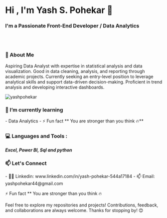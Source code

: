 <h1 align="Left">Hi , I'm Yash S. Pohekar 👋 </h1>
<h3 align="Left">I'm a Passionate Front-End Developer / Data Analytics </h3>
<br>
</br>

<h3 align="Left">🚀 About Me </h3>
<p>Aspiring Data Analyst with expertise in statistical analysis and data visualization. Good in data cleaning, analysis, and reporting through academic projects. Currently seeking an entry-level position to leverage analytical skills and support data-driven decision-making. Proficient in trend analysis and developing interactive dashboards.</p>

<p align="left"> <img src="https://komarev.com/ghpvc/?username=yashpohekar&label=Profile%20views&color=0e75b6&style=flat" alt="yashpohekar" /> </p>

<h3 align="Left">🌱 I’m currently learning </h3>
- Data Analytics 
- ⚡ Fun fact ** You are stronger than you think 🔥**


<h3 align="Left">💻 Languages and Tools :</h3>
<h5 align="Left">Excel, Power BI, Sql and python </h5>


<h3 align="Left">📫 Let's Connect</h3>
- 👨‍💻 Linkedin: www.linkedin.com/in/yash-pohekar-544a17184
- 📫 Email: yashpohekar44@gmail.com

  
⚡ Fun fact ** You are stronger than you think 🔥

Feel free to explore my repositories and projects! Contributions, feedback, and collaborations are always welcome.
Thanks for stopping by! 😊

